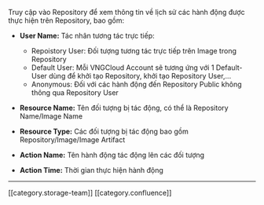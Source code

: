 Truy cập vào Repository để xem thông tin về lịch sử các hành động được thực hiện trên Repository, bao gồm:


*  **User Name:**  Tác nhân tương tác trực tiếp:
    * Repoistory User: Đối tượng tương tác trực tiếp trên Image trong Repository
    * Default User: Mỗi VNGCloud Account sẽ tương ứng với 1 Default-User dùng để khởi tạo Repository, khởi tạo Repository User,...
    * Anonymous: Đối với các hành động đến Repository Public không thông qua Repository User

    
*  **Resource Name:**  Tên đối tượng bị tác động, có thể là Repository Name/Image Name
*  **Resource Type:**  Các đối tượng bị tác động bao gồm Repository/Image/Image Artifact
*  **Action Name:**  Tên hành động tác động lên các đối tượng
*  **Action Time:**  Thời gian thực hiện hành động



*****

[[category.storage-team]] 
[[category.confluence]] 
